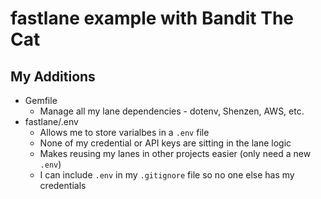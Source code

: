 # fastlane example with Bandit The Cat

## My Additions
- Gemfile
  - Manage all my lane dependencies - dotenv, Shenzen, AWS, etc.
- fastlane/.env
  - Allows me to store varialbes in a `.env` file
  - None of my credential or API keys are sitting in the lane logic
  - Makes reusing my lanes in other projects easier (only need a new `.env`)
  - I can include `.env` in my `.gitignore` file so no one else has my credentials
